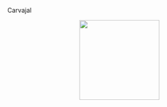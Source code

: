 Carvajal
<p align="center">
<a><img src="https://github.com/jhonatan11530/jhonatan11530.github.io/blob/gh-pages/assets/img/Visual_Studio.svg" width="180" height="180"></a>
</p>
